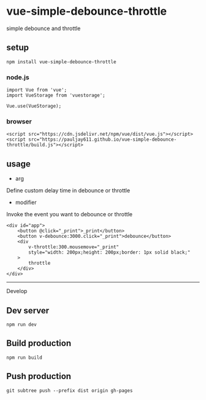 # vue-simple-debounce-throttle

simple debounce and throttle

## setup

```
npm install vue-simple-debounce-throttle
```

### node.js

```
import Vue from 'vue';
import VueStorage from 'vuestorage';

Vue.use(VueStorage);
```

### browser

```
<script src="https://cdn.jsdelivr.net/npm/vue/dist/vue.js"></script>
<script src="https://pauljay611.github.io/vue-simple-debounce-throttle/build.js"></script>
```

## usage

-   arg

Define custom delay time in debounce or throttle

-   modifier

Invoke the event you want to debounce or throttle

```
<div id="app">
    <button @click="_print">_print</button>
    <button v-debounce:3000.click="_print">debounce</button>
    <div
        v-throttle:300.mousemove="_print"
        style="width: 200px;height: 200px;border: 1px solid black;"
    >
        throttle
    </div>
</div>
```

---

Develop

## Dev server

`npm run dev`

## Build production

`npm run build`

## Push production

`git subtree push --prefix dist origin gh-pages`
